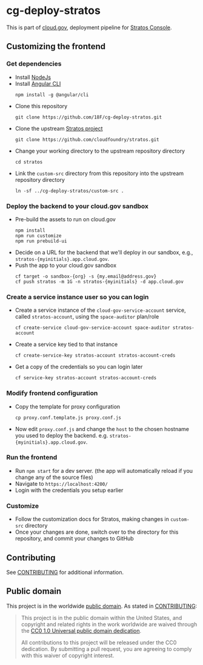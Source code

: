 # cg-deploy-stratos 

This is part of [cloud.gov](https://cloud.gov/), deployment pipeline for
[Stratos Console](https://github.com/cloudfoundry/stratos).

## Customizing the frontend

### Get dependencies

- Install [NodeJs](https://nodejs.org)
- Install [Angular CLI](https://cli.angular.io/)
  ```
  npm install -g @angular/cli
  ```
- Clone this repository
  ```
  git clone https://github.com/18F/cg-deploy-stratos.git
  ```
- Clone the upstream [Stratos
  project](https://github.com/cloudfoundry/stratos)
  ```
  git clone https://github.com/cloudfoundry/stratos.git
  ```
- Change your working directory to the upstream repository directory
  ```
  cd stratos
  ```
- Link the `custom-src` directory from this repository into the upstream
  repository directory
  ```
  ln -sf ../cg-deploy-stratos/custom-src .
  ```

### Deploy the backend to your cloud.gov sandbox

- Pre-build the assets to run on cloud.gov
  ```
  npm install
  npm run customize
  npm run prebuild-ui
  ```
- Decide on a URL for the backend that we'll deploy in our sandbox,
e.g., `stratos-{myinitials}.app.cloud.gov`.
- Push the app to your cloud.gov sandbox
  ```
  cf target -o sandbox-{org} -s {my.email@address.gov}
  cf push stratos -m 1G -n stratos-{myinitials} -d app.cloud.gov
  ```

### Create a service instance user so you can login

- Create a service instance of the `cloud-gov-service-account` service, called
  `stratos-account`, using the `space-auditor` plan/role
  ```
  cf create-service cloud-gov-service-account space-auditor stratos-account
  ```
- Create a service key tied to that instance
  ```
  cf create-service-key stratos-account stratos-account-creds
  ```
- Get a copy of the credentials so you can login later
  ```
  cf service-key stratos-account stratos-account-creds
  ```

### Modify frontend configuration

- Copy the template for proxy configuration
  ```
  cp proxy.conf.template.js proxy.conf.js
  ```
- Now edit `proxy.conf.js` and change the `host` to the chosen hostname you
  used to deploy the backend. e.g. `stratos-{myinitials}.app.cloud.gov`.

### Run the frontend

- Run `npm start` for a dev server. (the app will automatically reload if
  you change any of the source files)
- Navigate to `https://localhost:4200/`
- Login with the credentials you setup earlier

### Customize

- Follow the customization docs for Stratos, making changes in `custom-src`
  directory
- Once your changes are done, switch over to the directory for this
  repository, and commit your changes to GitHub

## Contributing

See [CONTRIBUTING](CONTRIBUTING.md) for additional information.

## Public domain

This project is in the worldwide [public domain](LICENSE.md). As stated in
[CONTRIBUTING](CONTRIBUTING.md):

> This project is in the public domain within the United States, and
> copyright and related rights in the work worldwide are waived through the
> [CC0 1.0 Universal public domain
> dedication](https://creativecommons.org/publicdomain/zero/1.0/).
>
> All contributions to this project will be released under the CC0
> dedication. By submitting a pull request, you are agreeing to comply with
> this waiver of copyright interest.
